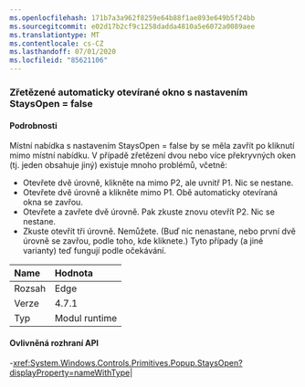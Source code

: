 ```yaml
---
ms.openlocfilehash: 171b7a3a962f8259e64b88f1ae893e649b5f24bb
ms.sourcegitcommit: e02d17b2cf9c1258dadda4810a5e6072a0089aee
ms.translationtype: MT
ms.contentlocale: cs-CZ
ms.lasthandoff: 07/01/2020
ms.locfileid: "85621106"
---
```

### <a name="chained-popups-with-staysopenfalse"></a>Zřetězené automaticky otevírané okno s nastavením StaysOpen = false

#### <a name="details"></a>Podrobnosti

Místní nabídka s nastavením StaysOpen = false by se měla zavřít po kliknutí mimo místní nabídku. V případě zřetězení dvou nebo více překryvných oken (tj. jeden obsahuje jiný) existuje mnoho problémů, včetně:<ul><li>Otevřete dvě úrovně, klikněte na mimo P2, ale uvnitř P1.  Nic se nestane.</li><li>Otevřete dvě úrovně a klikněte mimo P1.  Obě automaticky otevíraná okna se zavřou.</li><li>Otevřete a zavřete dvě úrovně.  Pak zkuste znovu otevřít P2.  Nic se nestane.</li><li>Zkuste otevřít tři úrovně.  Nemůžete.  (Buď nic nenastane, nebo první dvě úrovně se zavřou, podle toho, kde kliknete.) Tyto případy (a jiné varianty) teď fungují podle očekávání.</li></ul>

| Name    | Hodnota       |
|:--------|:------------|
| Rozsah   |Edge|
|Verze|4.7.1|
|Typ|Modul runtime

#### <a name="affected-apis"></a>Ovlivněná rozhraní API

-<xref:System.Windows.Controls.Primitives.Popup.StaysOpen?displayProperty=nameWithType></li></ul>|
